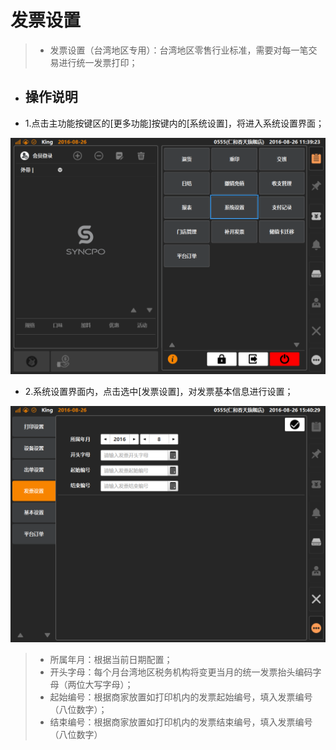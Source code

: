 # 发票设置  
> * 发票设置（台湾地区专用）：台湾地区零售行业标准，需要对每一笔交易进行统一发票打印；  

* ## 操作说明
* 1.点击主功能按键区的[更多功能]按键内的[系统设置]，将进入系统设置界面；  

![](19.1打印设置.png)
  

* 2.系统设置界面内，点击选中[发票设置]，对发票基本信息进行设置；   
 
![](19.4发票设置.png)


> * 所属年月：根据当前日期配置；  
> * 开头字母：每个月台湾地区税务机构将变更当月的统一发票抬头编码字母（两位大写字母）；
> * 起始编号：根据商家放置如打印机内的发票起始编号，填入发票编号（八位数字）；
> * 结束编号：根据商家放置如打印机内的发票结束编号，填入发票编号（八位数字）


  


  
  

